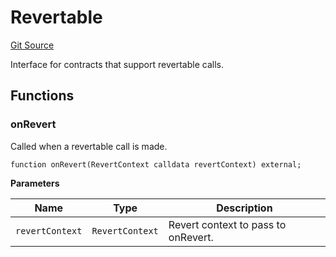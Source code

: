 # Revertable
[Git Source](https://github.com/zeta-chain/protocol-contracts/blob/7460fd6c98edf7a57303313f277ac3e3bfe89081/contracts/Revert.sol)

Interface for contracts that support revertable calls.


## Functions
### onRevert

Called when a revertable call is made.


```solidity
function onRevert(RevertContext calldata revertContext) external;
```
**Parameters**

|Name|Type|Description|
|----|----|-----------|
|`revertContext`|`RevertContext`|Revert context to pass to onRevert.|



